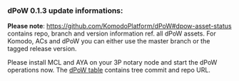 ### dPoW 0.1.3 update informations:

<b>Please note</b>: https://github.com/KomodoPlatform/dPoW#dpow-asset-status contains repo, branch and version information ref. all dPoW assets. For Komodo, ACs and dPoW you can either use the master branch or the tagged release version.

Please install MCL and AYA on your 3P notary node and start the dPoW operations now. The [dPoW table](https://github.com/KomodoPlatform/dPoW#dpow-asset-status) contains tree commit and repo URL. 
